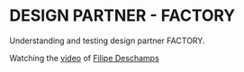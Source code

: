 # DESIGN PARTNER - FACTORY

Understanding and testing design partner FACTORY.

Watching the [video](https://www.youtube.com/watch?v=uyOJ2jjBtBs) of [Filipe Deschamps](https://github.com/filipedeschamps)


